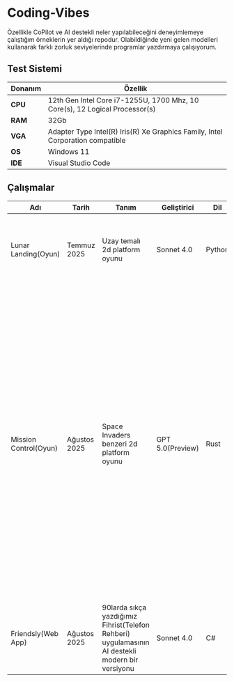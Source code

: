 # Coding-Vibes

Özellikle CoPilot ve AI destekli neler yapılabileceğini deneyimlemeye çalıştığım örneklerin yer aldığı repodur. Olabildiğinde yeni gelen modelleri kullanarak farklı zorluk seviyelerinde programlar yazdırmaya çalışıyorum.

## Test Sistemi

|**Donanım**    |**Özellik**                                                                        |
|---------------|-----------------------------------------------------------------------------------|
|**CPU**        |12th Gen Intel Core i7-1255U, 1700 Mhz, 10 Core(s), 12 Logical Processor(s)        |
|**RAM**        |32Gb                                                                               |
|**VGA**        |Adapter Type Intel(R) Iris(R) Xe Graphics Family, Intel Corporation compatible     |
|**OS**         |Windows 11                                                                         |
|**IDE**        |Visual Studio Code                                                                 |

## Çalışmalar

| **Adı**                | **Tarih**    | **Tanım**                                                          | **Geliştirici**  | **Dil** | **Zorluk**  | **Süre**  | **Durum**                                                                                                                                                                                                                                                                                                                                                                          |
|------------------------|--------------|--------------------------------------------------------------------|--------------------|---------|-------------|-----------|-----------------------------------------------------------------------------------------------------------------------------------------------------------------------------------------------------------------------------------------------------------------------------------------------------------------------------------------------------------------------------------|
| Lunar Landing(Oyun)   | Temmuz 2025  | Uzay temalı 2d platform oyunu                                    | Sonnet 4.0         | Python  | Orta        | ~2 Saat   | Çalışır bir versiyon yazabildi. Python dilini üst düzey soyutlamaları işini oldukça kolaylaştırdı.                                                                                                                                                                                                                                                                                  |
| Mission Control(Oyun) | Ağustos 2025 | Space Invaders benzeri 2d platform oyunu                        | GPT 5.0(Preview)   | Rust    | Zor         |           | GPT 5.0 Preview, ilk derlemede hatalar oluştu. Hata mesajlarını değerlendirip birkaç denemede düzeltmeye çalıştı ancak başarılı olamadı. Düzeltmeler için Sonnet 4.0'a geçildi. Öncelikle Bevy 0.16 API'sini öğrenmeye ve değişiklikleri anlamaya çalıştı. *(Bevy geriye uyumluluk yönünden oldukça zorlayıcı bir paket)* Temel çalışma mantığını anladı ve projeyi derlenebilir hale getirdi. |
| Friendsly(Web App)     | Ağustos 2025 | 90larda sıkça yazdığımız Fihrist(Telefon Rehberi) uygulamasının AI destekli modern bir versiyonu | Sonnet 4.0         | C#      | Orta Üstü  | ~8 Saat   | User Story kalitesinden dolayı bazı View'lar eksik kaldı veya yanlış yazdı.                                                                                                                                                                                                                                                                                                          |
